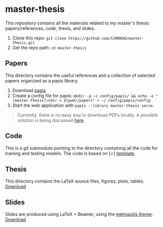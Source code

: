 # master-thesis

This repository contains all the materials related to my master's thesis:
papers/references, code, thesis, and slides.

1. Clone this repo: `git clone https://github.com/S1M0N38/master-thesis.git`
2. Get the repo path: `cd master-thesis`

## Papers

This directory contains the useful references and a collection of selected
papers organized as a papis library.

1. Download [papis](https://papis.readthedocs.io/en/latest/index.html).
2. Create a config file for papis: `mkdir -p ~/.config/papis/ && echo -e
   "[master-thesis]\ndir = $(pwd)/papers" > ~/.config/papis/config`
3. Start the web application with `papis --library master-thesis serve`.

> Currently, there is no easy way to download PDFs locally.  A possible
> solution is being discussed
> [here](https://github.com/papis/papis/discussions/525).

## Code

This is a git submodule pointing to the directory containing all the code for
training and testing models. The code is based on \[🔥\]
[template](https://github.com/S1M0N38/pytorch-template).

## Thesis

This directory contains the LaTeX source files, figures, plots, tables.
[Download](https://nightly.link/S1M0N38/master-thesis/workflows/thesis/main/thesis.zip)

## Slides

Slides are produced using LaTeX + Beamer, using the [metropolis
theme](https://github.com/matze/mtheme).
[Download](https://nightly.link/S1M0N38/master-thesis/workflows/slides/main/slides.zip)
